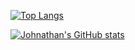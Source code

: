 [![Top Langs](https://github-readme-stats.vercel.app/api/top-langs/?username=johnnytest07)](https://github.com/johnnytest07/github-readme-stats)

[![Johnathan's GitHub stats](https://github-readme-stats.vercel.app/api?username=johnnytest07)](https://github.com/johnnytest07/github-readme-stats)
<!--
**johnnytest07/johnnytest07** is a ✨ _special_ ✨ repository because its `README.md` (this file) appears on your GitHub profile.

Here are some ideas to get you started:

- 🔭 I’m currently working on ...
- 🌱 I’m currently learning ...
- 👯 I’m looking to collaborate on ...
- 🤔 I’m looking for help with ...
- 💬 Ask me about ...
- 📫 How to reach me: ...
- 😄 Pronouns: ...
- ⚡ Fun fact: ...
-->
